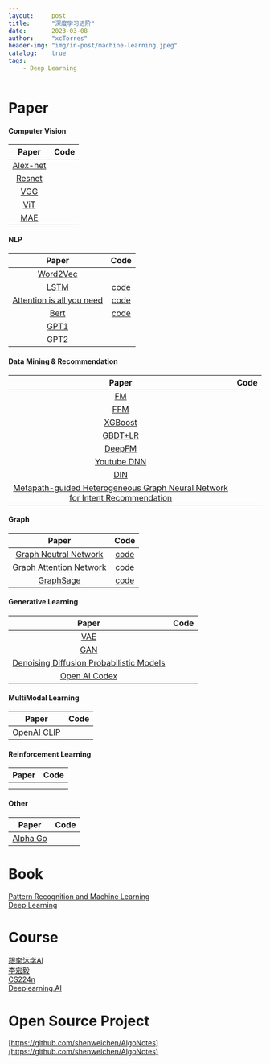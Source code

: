```yaml
---
layout:     post
title:      "深度学习进阶"
date:       2023-03-08
author:     "xcTorres"
header-img: "img/in-post/machine-learning.jpeg"
catalog:    true
tags:
    - Deep Learning
---  
```


# Paper
#### Computer Vision

| Paper |   Code  | 
| :-------: | :--------: |  
| [Alex-net](https://proceedings.neurips.cc/paper/2012/file/c399862d3b9d6b76c8436e924a68c45b-Paper.pdf)     |        |  
| [Resnet](https://arxiv.org/abs/1603.05027)    |        |
| [VGG](https://arxiv.org/abs/1409.1556)    |        |
| [ViT](https://arxiv.org/abs/2010.11929)    |        |  
| [MAE](https://arxiv.org/abs/2111.06377)    |        |


#### NLP

| Paper |   Code  | 
| :--------: | :---------: |   
| [Word2Vec](https://arxiv.org/abs/1301.3781)       |  |
| [LSTM](https://colah.github.io/posts/2015-08-Understanding-LSTMs/)       |  [code](https://keras.io/api/layers/recurrent_layers/lstm/)|
| [Attention is all you need](https://arxiv.org/abs/1706.03762)        | [code](https://github.com/philipperemy/keras-attention-mechanism) | 
| [Bert](https://arxiv.org/abs/1810.04805)        | [code](https://github.com/CyberZHG/keras-bert) |  
| [GPT1](https://s3-us-west-2.amazonaws.com/openai-assets/research-covers/language-unsupervised/language_understanding_paper.pdf)       | |  
| GPT2       | |  


#### Data Mining & Recommendation 

| Paper |   Code  | 
| :---------: | :---------: |  
| [FM](https://www.csie.ntu.edu.tw/~b97053/paper/Rendle2010FM.pdf)       |  |  
| [FFM](https://www.csie.ntu.edu.tw/~cjlin/papers/ffm.pdf)       |  | 
| [XGBoost](https://arxiv.org/abs/1603.02754)       |  | 
| [GBDT+LR](https://quinonero.net/Publications/predicting-clicks-facebook.pdf)       |  |
| [DeepFM](https://arxiv.org/pdf/1606.07792v1.pdf)        |  |
| [Youtube DNN](https://cseweb.ucsd.edu/classes/fa17/cse291-b/reading/p191-covington.pdf)        |  |
| [DIN](https://arxiv.org/pdf/1706.06978.pdf)        |  |
| [Metapath-guided Heterogeneous Graph Neural Network for Intent Recommendation](http://shichuan.org/hin/time/2019.KDD%202019%20Metapath-guided%20Heterogeneous%20Graph%20Neural%20Network%20for%20Intent%20Recommendation.pdf)        |  |





#### Graph

| Paper        |     Code    |
| :---------:  | :---------: | 
| [Graph Neutral Network](https://distill.pub/2021/gnn-intro/)      |     [code](https://github.com/tkipf/keras-gcn)   |
| [Graph Attention Network](https://arxiv.org/abs/1710.10903)      |     [code](https://keras.io/examples/graph/gat_node_classification/)   |
| [GraphSage](https://cs.stanford.edu/people/jure/pubs/graphsage-nips17.pdf)   | [code](https://stellargraph.readthedocs.io/en/stable/demos/node-classification/graphsage-node-classification.html#)        |


#### Generative Learning

| Paper |   Code  | 
| :--------: | :--------: |  
| [VAE](https://arxiv.org/abs/1312.6114)      |       |
| [GAN](https://arxiv.org/abs/1406.2661)      |       |  
| [Denoising Diffusion Probabilistic Models](https://arxiv.org/abs/2006.11239)      |       |   
| [Open AI Codex](https://arxiv.org/abs/2107.03374)      |       | 



#### MultiModal Learning  

| Paper |   Code  | 
| :--------: | :--------: |  
| [OpenAI CLIP](https://arxiv.org/abs/2103.00020)      |       |





#### Reinforcement Learning 

| Paper |   Code  | 
| ----------- | ----------- |  
|        |  |
|        |  |


#### Other  

| Paper |   Code  | 
| ----------- | ----------- |  
|    [Alpha Go](https://www.nature.com/articles/nature16961)   |  |


# Book
[Pattern Recognition and Machine Learning](https://www.microsoft.com/en-us/research/uploads/prod/2006/01/Bishop-Pattern-Recognition-and-Machine-Learning-2006.pdf)  
[Deep Learning](https://github.com/janishar/mit-deep-learning-book-pdf)

# Course  
[跟李沐学AI](https://space.bilibili.com/1567748478/)  
[李宏毅](http://speech.ee.ntu.edu.tw/~tlkagk/courses_ML20.html)  
[CS224n](https://web.stanford.edu/class/archive/cs/cs224n/cs224n.1224/index.html#coursework)    
[Deeplearning.AI](https://www.deeplearning.ai/courses/)   

# Open Source Project    
[https://github.com/shenweichen/AlgoNotes](https://github.com/shenweichen/AlgoNotes)

